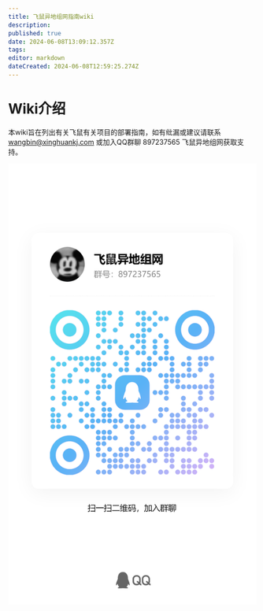 ```yaml
---
title: 飞鼠异地组网指南wiki
description: 
published: true
date: 2024-06-08T13:09:12.357Z
tags: 
editor: markdown
dateCreated: 2024-06-08T12:59:25.274Z
---
```


# Wiki介绍
本wiki旨在列出有关飞鼠有关项目的部署指南，如有纰漏或建议请联系
wangbin@xinghuankj.com
或加入QQ群聊 897237565 飞鼠异地组网获取支持。

![qq:897237565](QQCODE.jpeg "qq群扫码加入")